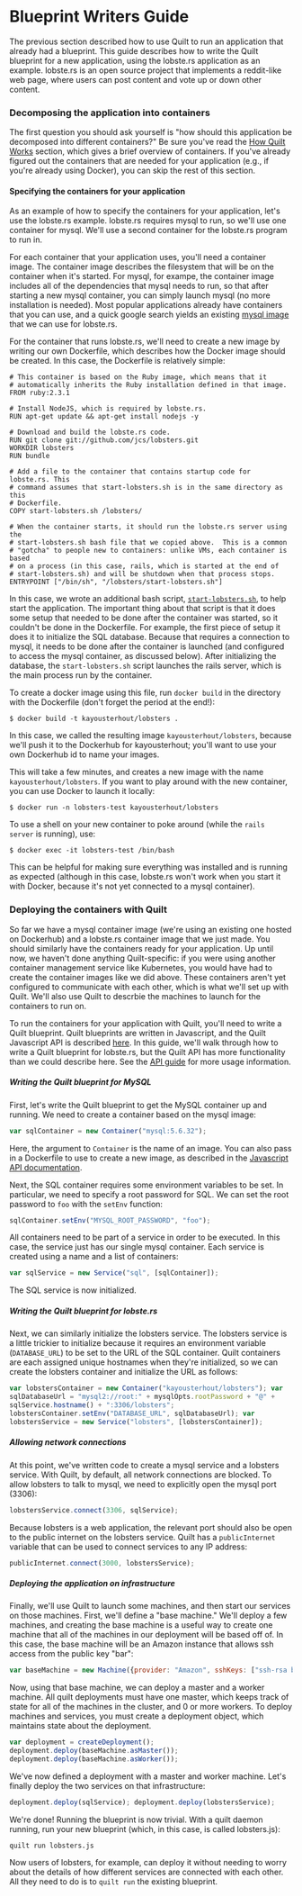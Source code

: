 # Blueprint Writers Guide

The previous section described how to use Quilt to run an application that
already had a blueprint. This guide describes how to write the Quilt
blueprint for a new application, using the lobste.rs application as an example.
lobste.rs is an open source project that implements a reddit-like web page,
where users can post content and vote up or down other content.

### Decomposing the application into containers

The first question you should ask yourself is "how should this application be
decomposed into different containers?"  Be sure you've read the [How Quilt
Works](#how-quilt-works) section, which gives a brief overview of containers.
If you've already figured out the containers that are needed for your
application (e.g., if you're already using Docker), you can skip the rest of
this section.

#### Specifying the containers for your application

As an example of how to specify the containers for your application, let's use
the lobste.rs example.  lobste.rs requires mysql to run, so we'll use one
container for mysql.  We'll use a second container for the lobste.rs program to
run in.

For each container that your application uses, you'll need a container image.
The container image describes the filesystem that will be on the container when
it's started.  For mysql, for exampe, the container image includes all of the
dependencies that mysql needs to run, so that after starting a new mysql
container, you can simply launch mysql (no more installation is needed).  Most
popular applications already have containers that you can use, and a quick
google search yields an existing [mysql image](https://hub.docker.com/_/mysql/)
that we can use for lobste.rs.

For the container that runs lobste.rs, we'll need to create a new image by
writing our own Dockerfile, which describes how the Docker image should be
created.  In this case, the Dockerfile is relatively simple:

```docker
# This container is based on the Ruby image, which means that it
# automatically inherits the Ruby installation defined in that image.
FROM ruby:2.3.1

# Install NodeJS, which is required by lobste.rs.
RUN apt-get update && apt-get install nodejs -y

# Download and build the lobste.rs code.
RUN git clone git://github.com/jcs/lobsters.git
WORKDIR lobsters
RUN bundle

# Add a file to the container that contains startup code for lobste.rs. This
# command assumes that start-lobsters.sh is in the same directory as this
# Dockerfile.
COPY start-lobsters.sh /lobsters/

# When the container starts, it should run the lobste.rs server using the
# start-lobsters.sh bash file that we copied above.  This is a common
# "gotcha" to people new to containers: unlike VMs, each container is based
# on a process (in this case, rails, which is started at the end of
# start-lobsters.sh) and will be shutdown when that process stops.
ENTRYPOINT ["/bin/sh", "/lobsters/start-lobsters.sh"]
```

In this case, we wrote an additional bash script, [`start-lobsters.sh`](), to
help start the application.  The important thing about that script is that it
does some setup that needed to be done after the container was started, so it
couldn't be done in the Dockerfile.  For example, the first piece of setup it
does it to initialize the SQL database.  Because that requires a connection to
mysql, it needs to be done after the container is launched (and configured to
access the mysql container, as discussed below).  After initializing the
database, the `start-lobsters.sh` script launches the rails server, which is the
main process run by the container.

To create a docker image using this file, run `docker build` in the directory
with the Dockerfile (don't forget the period at the end!):

```console
$ docker build -t kayousterhout/lobsters .
```
    
In this case, we called the resulting image `kayousterhout/lobsters`, because
we'll push it to the Dockerhub for kayousterhout; you'll want to use your own
Dockerhub id to name your images.

This will take a few minutes, and creates a new image with the name
`kayousterhout/lobsters`.  If you want to play around with the new container,
you can use Docker to launch it locally:

```console
$ docker run -n lobsters-test kayousterhout/lobsters
```
    
To use a shell on your new container to poke around (while the `rails server` is
running), use:

```console
$ docker exec -it lobsters-test /bin/bash
```
    
This can be helpful for making sure everything was installed and is running as
expected (although in this case, lobste.rs won't work when you start it with
Docker, because it's not yet connected to a mysql container).

### Deploying the containers with Quilt

So far we have a mysql container image (we're using an existing one hosted on
Dockerhub) and a lobste.rs container image that we just made.  You should
similarly have the containers ready for your application.  Up until now, we
haven't done anything Quilt-specific: if you were using another container
management service like Kubernetes, you would have had to create the container
images like we did above.  These containers aren't yet configured to communicate
with each other, which is what we'll set up with Quilt.  We'll also use Quilt to
descrbie the machines to launch for the containers to run on.

To run the containers for your application with Quilt, you'll need to write a
Quilt blueprint.  Quilt blueprints are written in Javascript, and the Quilt
Javascript API
is described [here](https://github.com/quilt/quilt/tree/master/stitch).  In this
guide, we'll walk through how to write a Quilt blueprint for lobste.rs, but the
Quilt API has more functionality than we could describe here.  See the [API
guide](https://github.com/quilt/quilt/tree/master/stitch) for more usage
information.

##### Writing the Quilt blueprint for MySQL

First, let's write the Quilt blueprint to get the MySQL container up and running.  We
need to create a container based on the mysql image:

```javascript
var sqlContainer = new Container("mysql:5.6.32");
```
    
Here, the argument to `Container` is the name of an image.  You can also pass in
a Dockerfile to use to create a new image, as described in the [Javascript API
documentation](https://github.com/quilt/quilt/tree/master/stitch).

Next, the SQL container requires some environment variables to be set.  In
particular, we need to specify a root password for SQL.  We can set the root
password to `foo` with the `setEnv` function:

```javascript
sqlContainer.setEnv("MYSQL_ROOT_PASSWORD", "foo");
```
    
All containers need to be part of a service in order to be executed.  In this
case, the service just has our single mysql container.  Each service is created
using a name and a list of containers:

```javascript
var sqlService = new Service("sql", [sqlContainer]);
```
    
The SQL service is now initialized.  

##### Writing the Quilt blueprint for lobste.rs

Next, we can similarly initialize the lobsters service.  The lobsters service is
a little trickier to initialize because it requires an environment variable
(`DATABASE_URL`) to be set to the URL of the SQL container.  Quilt containers
are each assigned unique hostnames when they're initialized, so we can create
the lobsters container and initialize the URL as follows:

```javascript
var lobstersContainer = new Container("kayousterhout/lobsters"); var
sqlDatabaseUrl = "mysql2://root:" + mysqlOpts.rootPassword + "@" +
sqlService.hostname() + ":3306/lobsters";
lobstersContainer.setEnv("DATABASE_URL", sqlDatabaseUrl); var
lobstersService = new Service("lobsters", [lobstersContainer]);
```

##### Allowing network connections
    
At this point, we've written code to create a mysql service and a lobsters
service.  With Quilt, by default, all network connections are blocked.  To allow
lobsters to talk to mysql, we need to explicitly open the mysql port (3306):

```javascript
lobstersService.connect(3306, sqlService);
```
    
Because lobsters is a web application, the relevant port should also be open to
the public internet on the lobsters service.  Quilt has a `publicInternet`
variable that can be used to connect services to any IP address:

```javascript
publicInternet.connect(3000, lobstersService);
```
    
##### Deploying the application on infrastructure

Finally, we'll use Quilt to launch some machines, and then start our services on
those machines.  First, we'll define a "base machine."  We'll deploy a few
machines, and creating the base machine is a useful way to create one machine
that all of the machines in our deployment will be based off of.  In this case,
the base machine will be an Amazon instance that allows ssh access from the
public key "bar":

```javascript
var baseMachine = new Machine({provider: "Amazon", sshKeys: ["ssh-rsa bar"]});
```
    
Now, using that base machine, we can deploy a master and a worker machine.  All
quilt deployments must have one master, which keeps track of state for all of
the machines in the cluster, and 0 or more workers.  To deploy machines and
services, you must create a deployment object, which maintains state about the
deployment.

```javascript
var deployment = createDeployment();
deployment.deploy(baseMachine.asMaster());
deployment.deploy(baseMachine.asWorker());
```

We've now defined a deployment with a master and worker machine.  Let's finally
deploy the two services on that infrastructure:

```javascript
deployment.deploy(sqlService); deployment.deploy(lobstersService);
```
    
We're done!  Running the blueprint is now trivial.  With a quilt daemon running, run
your new blueprint (which, in this case, is called lobsters.js):

```console
quilt run lobsters.js
```
    
Now users of lobsters, for example, can deploy it without needing to worry about
the details of how different services are connected with each other.  All they
need to do is to `quilt run` the existing blueprint.

